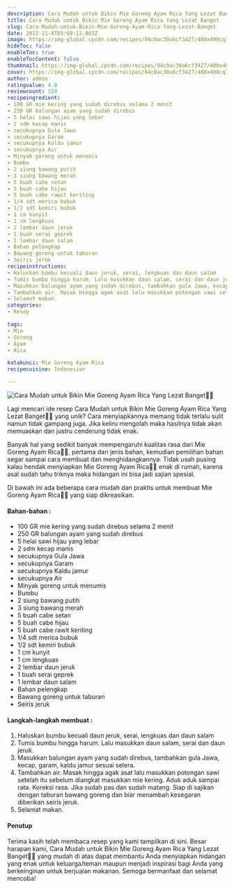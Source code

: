 ```yaml
---
description: Cara Mudah untuk Bikin Mie Goreng Ayam Rica Yang Lezat Banget"
title: Cara Mudah untuk Bikin Mie Goreng Ayam Rica Yang Lezat Banget
slug: Cara-Mudah-untuk-Bikin-Mie-Goreng-Ayam-Rica-Yang-Lezat-Banget
date: 2022-11-8T03:09:12.063Z
image: https://img-global.cpcdn.com/recipes/94c0ac30a6cf3427/400x400cq70/photo.jpg
hideToc: false
enableToc: true
enableTocContent: false
thumbnail: https://img-global.cpcdn.com/recipes/94c0ac30a6cf3427/400x400cq70/photo.jpg
cover: https://img-global.cpcdn.com/recipes/94c0ac30a6cf3427/400x400cq70/photo.jpg
author: admin
ratingvalue: 4.8
reviewcount: 124
recipeingredient:
- 100 GR mie kering yang sudah direbus selama 2 menit
- 250 GR balungan ayam yang sudah direbus
- 5 helai sawi hijau yang lebar
- 2 sdm kecap manis
- secukupnya Gula Jawa
- secukupnya Garam
- secukupnya Kaldu jamur
- secukupnya Air
- Minyak goreng untuk menumis
- Bumbu
- 2 siung bawang putih
- 3 siung bawang merah
- 5 buah cabe setan
- 5 buah cabe hijau
- 5 buah cabe rawit keriting
- 1/4 sdt merica bubuk
- 1/2 sdt kemiri bubuk
- 1 cm kunyit
- 1 cm lengkuas
- 2 lembar daun jeruk
- 1 buah serai geprek
- 1 lembar daun salam
- Bahan pelengkap
- Bawang goreng untuk taburan
- Seiris jeruk
recipeinstructions:
- Haluskan bumbu kecuali daun jeruk, serai, lengkuas dan daun salam
- Tumis bumbu hingga harum. Lalu masukkan daun salam, serai dan daun jeruk.
- Masukkan balungan ayam yang sudah direbus, tambahkan gula Jawa, kecap, garam, kaldu jamur sesuai selera.
- Tambahkan air. Masak hingga agak asat lalu masukkan potongan sawi setelah itu sebelum diangkat masukkan mie kering. Aduk aduk sampai rata. Koreksi rasa. Jika sudah pas dan sudah matang. Siap di sajikan dengan taburan bawang goreng dan biar menambah kesegaran diberikan seiris jeruk.
- Selamat makan.
categories:
- Resep

tags:
- Mie
- Goreng
- Ayam
- Rica

katakunci: Mie Goreng Ayam Rica
recipecuisine: Indonesian

---
```


![Cara Mudah untuk Bikin Mie Goreng Ayam Rica Yang Lezat Banget👩‍🍳](https://img-global.cpcdn.com/recipes/94c0ac30a6cf3427/400x400cq70/photo.jpg)

Lagi mencari ide resep Cara Mudah untuk Bikin Mie Goreng Ayam Rica Yang Lezat Banget👩‍🍳 yang unik? Cara menyiapkannya memang tidak terlalu sulit namun tidak gampang juga. Jika keliru mengolah maka hasilnya tidak akan memuaskan dan justru cenderung tidak enak.

Banyak hal yang sedikit banyak mempengaruhi kualitas rasa dari Mie Goreng Ayam Rica👩‍🍳, pertama dari jenis bahan, kemudian pemilihan bahan segar sampai cara membuat dan menghidangkannya. Tidak usah pusing kalau hendak menyiapkan Mie Goreng Ayam Rica👩‍🍳 enak di rumah, karena asal sudah tahu triknya maka hidangan ini bisa jadi sajian spesial.

Di bawah ini ada beberapa cara mudah dan praktis untuk membuat Mie Goreng Ayam Rica👩‍🍳 yang siap dikreasikan.

<!--inarticleads1-->

#### Bahan-bahan :

- 100 GR mie kering yang sudah direbus selama 2 menit
- 250 GR balungan ayam yang sudah direbus
- 5 helai sawi hijau yang lebar
- 2 sdm kecap manis
- secukupnya Gula Jawa
- secukupnya Garam
- secukupnya Kaldu jamur
- secukupnya Air
- Minyak goreng untuk menumis
- Bumbu
- 2 siung bawang putih
- 3 siung bawang merah
- 5 buah cabe setan
- 5 buah cabe hijau
- 5 buah cabe rawit keriting
- 1/4 sdt merica bubuk
- 1/2 sdt kemiri bubuk
- 1 cm kunyit
- 1 cm lengkuas
- 2 lembar daun jeruk
- 1 buah serai geprek
- 1 lembar daun salam
- Bahan pelengkap
- Bawang goreng untuk taburan
- Seiris jeruk

<!--inarticleads2-->

#### Langkah-langkah membuat :

1. Haluskan bumbu kecuali daun jeruk, serai, lengkuas dan daun salam
1. Tumis bumbu hingga harum. Lalu masukkan daun salam, serai dan daun jeruk.
1. Masukkan balungan ayam yang sudah direbus, tambahkan gula Jawa, kecap, garam, kaldu jamur sesuai selera.
1. Tambahkan air. Masak hingga agak asat lalu masukkan potongan sawi setelah itu sebelum diangkat masukkan mie kering. Aduk aduk sampai rata. Koreksi rasa. Jika sudah pas dan sudah matang. Siap di sajikan dengan taburan bawang goreng dan biar menambah kesegaran diberikan seiris jeruk.
1. Selamat makan.

#### Penutup

Terima kasih telah membaca resep yang kami tampilkan di sini. Besar harapan kami, Cara Mudah untuk Bikin Mie Goreng Ayam Rica Yang Lezat Banget👩‍🍳 yang mudah di atas dapat membantu Anda menyiapkan hidangan yang enak untuk keluarga/teman maupun menjadi inspirasi bagi Anda yang berkeinginan untuk berjualan makanan. Semoga bermanfaat dan selamat mencoba!